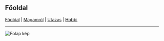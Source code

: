 ## Főoldal


[Főoldal](http://mcsakanyi.github.io) | [Magamról](http://mcsakanyi.github.io/mcsakanyi.github.io/magamrol.md) | [Utazas](http://mcsakanyi.github.io/mcsakanyi.github.io/magamrol.m) | [Hobbi](http://mcsakanyi.github.io/mcsakanyi.github.io/magamrol.m)
<hr>

![Folap kép](https://tankshop.hu/wp-content/uploads/2018/07/tankcsapda-logo-footer.jpg)



